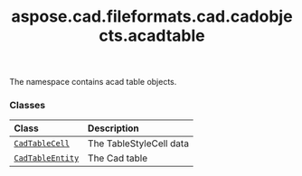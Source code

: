 ﻿---
title: aspose.cad.fileformats.cad.cadobjects.acadtable
second_title: Aspose.CAD for Python via .NET API References
description: 
type: docs
weight: 10
url: /aspose.cad.fileformats.cad.cadobjects.acadtable/
is_root: false
---

The namespace contains acad table objects.

### Classes
| Class | Description |
| :- | :- |
| [`CadTableCell`](/cad/python-net/aspose.cad.fileformats.cad.cadobjects.acadtable/cadtablecell) | The TableStyleCell data |
| [`CadTableEntity`](/cad/python-net/aspose.cad.fileformats.cad.cadobjects.acadtable/cadtableentity) | The Cad table |


